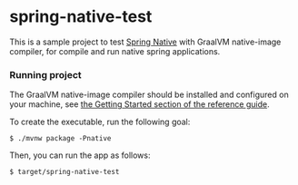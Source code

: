 # spring-native-test

This is a sample project to test [Spring Native](https://docs.spring.io/spring-native/docs/current/reference/htmlsingle/#overview)
with GraalVM native-image compiler, for compile and run native spring
applications.


### Running project
The GraalVM native-image compiler should be installed and configured on your machine, see [the Getting Started section of the reference guide](https://docs.spring.io/spring-native/docs/0.10.1/reference/htmlsingle/#getting-started-native-build-tools).

To create the executable, run the following goal:

```
$ ./mvnw package -Pnative
```

Then, you can run the app as follows:
```
$ target/spring-native-test
```

